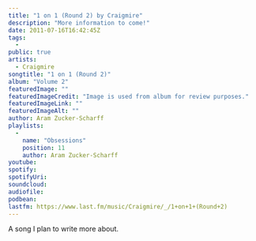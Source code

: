 ```yaml
---
title: "1 on 1 (Round 2) by Craigmire"
description: "More information to come!"
date: 2011-07-16T16:42:45Z
tags:
  - 
public: true
artists:
  - Craigmire
songtitle: "1 on 1 (Round 2)"
album: "Volume 2"
featuredImage: ""
featuredImageCredit: "Image is used from album for review purposes."
featuredImageLink: ""
featuredImageAlt: ""
author: Aram Zucker-Scharff
playlists:
  -
    name: "Obsessions"
    position: 11
    author: Aram Zucker-Scharff
youtube: 
spotify: 
spotifyUri: 
soundcloud:
audiofile:
podbean:
lastfm: https://www.last.fm/music/Craigmire/_/1+on+1+(Round+2)
---
```


A song I plan to write more about.
		